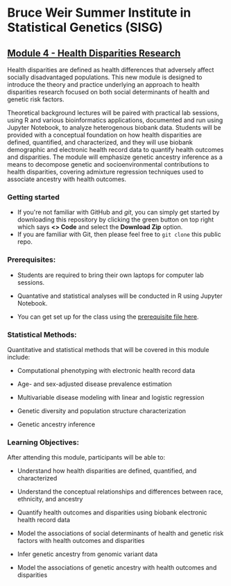 
# Bruce Weir Summer Institute in Statistical Genetics (SISG)

## [Module 4 - Health Disparities Research](https://sisg.biosciences.gatech.edu/sisg-module-4/)

Health disparities are defined as health differences that adversely affect socially disadvantaged populations.  This new module is designed to introduce the theory and practice underlying an approach to health disparities research focused on both social determinants of health and genetic risk factors. 

Theoretical background lectures will be paired with practical lab sessions, using R and various bioinformatics applications, documented and run using Jupyter Notebook, to analyze heterogenous biobank data.  Students will be provided with a conceptual foundation on how health disparities are defined, quantified, and characterized, and they will use biobank demographic and electronic health record data to quantify health outcomes and disparities.  The module will emphasize genetic ancestry inference as a means to decompose genetic and socioenvironmental contributions to health disparities, covering admixture regression techniques used to associate ancestry with health outcomes. 

### Getting started
  + If you're not familiar with GitHub and *git*, you can simply get started by downloading this repository by clicking the green button on top right which says **<> Code** and select the **Download Zip** option.
  + If you are familiar with Git, then please feel free to `git clone` this public repo.

### Prerequisites:

+ Students are required to bring their own laptops for computer lab sessions.

+ Quantative and statistical analyses will be conducted in R using Jupyter Notebook.

+ You can get set up for the class using the [prerequisite file here](Prerequisites.md).

### Statistical Methods:

Quantitative and statistical methods that will be covered in this module include:

+ Computational phenotyping with electronic health record data
  
+ Age- and sex-adjusted disease prevalence estimation

+ Multivariable disease modeling with linear and logistic regression

+ Genetic diversity and population structure characterization

+ Genetic ancestry inference

### Learning Objectives:

After attending this module, participants will be able to: 

+ Understand how health disparities are defined, quantified, and characterized

+ Understand the conceptual relationships and differences between race, ethnicity, and ancestry

+ Quantify health outcomes and disparities using biobank electronic health record data

+ Model the associations of social determinants of health and genetic risk factors with health outcomes and disparities

+ Infer genetic ancestry from genomic variant data

+ Model the associations of genetic ancestry with health outcomes and disparities





 
